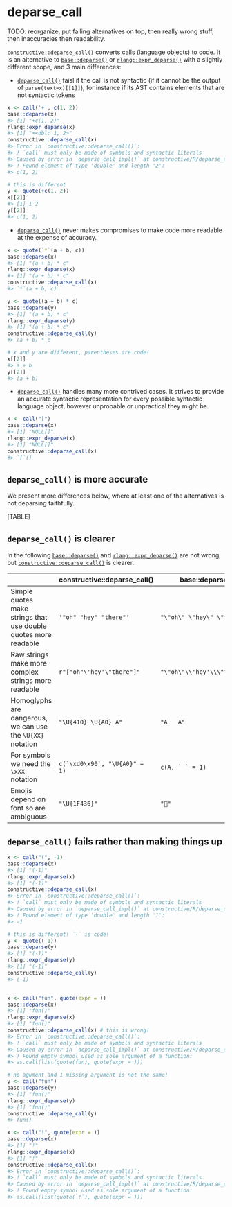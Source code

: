 # deparse_call

TODO: reorganize, put failing alternatives on top, then really wrong
stuff, then inaccuracies then readability.

[`constructive::deparse_call()`](https://cynkra.github.io/constructive/reference/deparse_call.md)
converts calls (language objects) to code. It is an alternative to
[`base::deparse()`](https://rdrr.io/r/base/deparse.html) or
[`rlang::expr_deparse()`](https://rlang.r-lib.org/reference/expr_print.html)
with a slightly different scope, and 3 main differences:

- [`deparse_call()`](https://cynkra.github.io/constructive/reference/deparse_call.md)
  faisl if the call is not syntactic (if it cannot be the output of
  `parse(text=x)[[1]]`), for instance if its AST contains elements that
  are not syntactic tokens

``` r
x <- call('+', c(1, 2))
base::deparse(x)
#> [1] "+c(1, 2)"
rlang::expr_deparse(x)
#> [1] "+<dbl: 1, 2>"
constructive::deparse_call(x)
#> Error in `constructive::deparse_call()`:
#> ! `call` must only be made of symbols and syntactic literals
#> Caused by error in `deparse_call_impl()` at constructive/R/deparse_call.R:105:5:
#> ! Found element of type 'double' and length '2':
#> c(1, 2)

# this is different
y <- quote(+c(1, 2))
x[[2]]
#> [1] 1 2
y[[2]]
#> c(1, 2)
```

- [`deparse_call()`](https://cynkra.github.io/constructive/reference/deparse_call.md)
  never makes compromises to make code more readable at the expense of
  accuracy.

``` r
x <- quote(`*`(a + b, c))
base::deparse(x)
#> [1] "(a + b) * c"
rlang::expr_deparse(x)
#> [1] "(a + b) * c"
constructive::deparse_call(x)
#> `*`(a + b, c)

y <- quote((a + b) * c)
base::deparse(y)
#> [1] "(a + b) * c"
rlang::expr_deparse(y)
#> [1] "(a + b) * c"
constructive::deparse_call(y)
#> (a + b) * c

# x and y are different, parentheses are code!
x[[2]]
#> a + b
y[[2]]
#> (a + b)
```

- [`deparse_call()`](https://cynkra.github.io/constructive/reference/deparse_call.md)
  handles many more contrived cases. It strives to provide an accurate
  syntactic representation for every possible syntactic language object,
  however unprobable or unpractical they might be.

``` r
x <- call("[")
base::deparse(x)
#> [1] "NULL[]"
rlang::expr_deparse(x)
#> [1] "NULL[]"
constructive::deparse_call(x)
#> `[`()
```

## `deparse_call()` is more accurate

We present more differences below, where at least one of the
alternatives is not deparsing faithfully.

[TABLE]

## `deparse_call()` is clearer

In the following
[`base::deparse()`](https://rdrr.io/r/base/deparse.html) and
[`rlang::expr_deparse()`](https://rlang.r-lib.org/reference/expr_print.html)
are not wrong, but
[`constructive::deparse_call()`](https://cynkra.github.io/constructive/reference/deparse_call.md)
is clearer.

|                                                                 | constructive::deparse_call()      | base::deparse()              | rlang::expr_deparse()        |
|-----------------------------------------------------------------|-----------------------------------|------------------------------|------------------------------|
| Simple quotes make strings that use double quotes more readable | `'"oh" "hey" "there"'`            | `"\"oh\" \"hey\" \"there\""` | `"\"oh\" \"hey\" \"there\""` |
| Raw strings make more complex strings more readable             | `r"["oh"\'hey'\"there"]"`         | `"\"oh\"\\'hey'\\\"there\""` | `"\"oh\"\\'hey'\\\"there\""` |
| Homoglyphs are dangerous, we can use the `\U{XX}` notation      | `"\U{410} \U{A0} A"`              | `"А   A"`                    | `"А   A"`                    |
| For symbols we need the `\xXX` notation                         | `` c(`\xd0\x90`, "\U{A0}" = 1) `` | `` c(А, ` ` = 1) ``          | `` c(А, ` ` = 1) ``          |
| Emojis depend on font so are ambiguous                          | `"\U{1F436}"`                     | `"🐶"`                       | `"🐶"`                       |

## `deparse_call()` fails rather than making things up

``` r
x <- call("(", -1)
base::deparse(x)
#> [1] "(-1)"
rlang::expr_deparse(x)
#> [1] "(-1)"
constructive::deparse_call(x)
#> Error in `constructive::deparse_call()`:
#> ! `call` must only be made of symbols and syntactic literals
#> Caused by error in `deparse_call_impl()` at constructive/R/deparse_call.R:105:5:
#> ! Found element of type 'double' and length '1':
#> -1

# this is different! `-` is code!
y <- quote((-1))
base::deparse(y)
#> [1] "(-1)"
rlang::expr_deparse(y)
#> [1] "(-1)"
constructive::deparse_call(y)
#> (-1)


x <- call("fun", quote(expr = ))
base::deparse(x)
#> [1] "fun()"
rlang::expr_deparse(x)
#> [1] "fun()"
constructive::deparse_call(x) # this is wrong!
#> Error in `constructive::deparse_call()`:
#> ! `call` must only be made of symbols and syntactic literals
#> Caused by error in `deparse_call_impl()` at constructive/R/deparse_call.R:49:3:
#> ! Found empty symbol used as sole argument of a function:
#> as.call(list(quote(fun), quote(expr = )))

# no agument and 1 missing argument is not the same!
y <- call("fun")
base::deparse(y)
#> [1] "fun()"
rlang::expr_deparse(y)
#> [1] "fun()"
constructive::deparse_call(y)
#> fun()

x <- call("!", quote(expr = ))
base::deparse(x)
#> [1] "!"
rlang::expr_deparse(x)
#> [1] "!"
constructive::deparse_call(x)
#> Error in `constructive::deparse_call()`:
#> ! `call` must only be made of symbols and syntactic literals
#> Caused by error in `deparse_call_impl()` at constructive/R/deparse_call.R:49:3:
#> ! Found empty symbol used as sole argument of a function:
#> as.call(list(quote(`!`), quote(expr = )))
```
